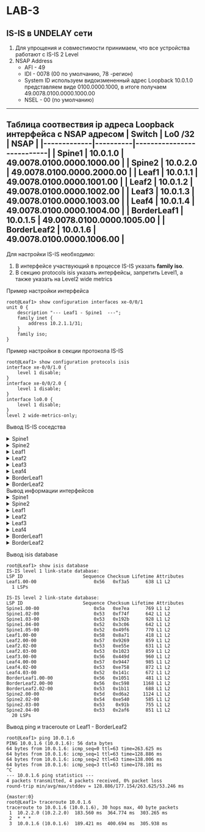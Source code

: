 # LAB-3

## IS-IS в UNDELAY сети

1. Для упрощения и совместимости принимаем, что все устройства работают с IS-IS 2 Level
2. NSAP Address
   - AFI - 49
   - IDI  - 0078  (00 по умолчанию, 78 -регион)
   - System ID используем видоизмененный адрес Loopback 10.0.1.0 представляем виде 0100.0000.1000, в итоге получаем  49.0078.0100.0000.1000.00
   - NSEL - 00 (по умолчанию)


---
Таблица соотвествия ip адреса Loopback интерфейса с NSAP адресом
| Switch      | Lo0 /32  |           NSAP            |
|-------------|----------|---------------------------|
| Spine1      | 10.0.1.0 | 49.0078.0100.0000.1000.00 |
| Spine2      | 10.0.2.0 | 49.0078.0100.0000.2000.00 |
| Leaf1       | 10.0.1.1 | 49.0078.0100.0000.1001.00 |
| Leaf2       | 10.0.1.2 | 49.0078.0100.0000.1002.00 |
| Leaf3       | 10.0.1.3 | 49.0078.0100.0000.1003.00 |
| Leaf4       | 10.0.1.4 | 49.0078.0100.0000.1004.00 |
| BorderLeaf1 | 10.0.1.5 | 49.0078.0100.0000.1005.00 |
| BorderLeaf2 | 10.0.1.6 | 49.0078.0100.0000.1006.00 |
---
Для настройки IS-IS необходимо:
1. В интерфейсе участвующий в процессе IS-IS указать **family iso**. 
2. В секцию protocols isis указать интерфейсы, запретить Level1, а также указать на Level2 wide metrics

Пример настройки интерфейса
```text
root@Leaf1> show configuration interfaces xe-0/0/1  
unit 0 {
    description "--- Leaf1 - Spine1  ---";
    family inet {
        address 10.2.1.1/31;
    }
    family iso;
}
```
Пример настройки в секции протокола IS-IS
```text
root@Leaf1> show configuration protocols isis 
interface xe-0/0/1.0 {
    level 1 disable;
}
interface xe-0/0/2.0 {
    level 1 disable;
}
interface lo0.0 {
    level 1 disable;
}
level 2 wide-metrics-only;
```
Вывод IS-IS соседства
<details>
<summary>Spine1</summary>

```text
root@Spine1> show isis adjacency 
Interface             System         L State        Hold (secs) SNPA
xe-0/0/1.0            Leaf1          2  Up                   24  2:5:86:71:51:7
xe-0/0/2.0            Leaf2          2  Up                    8  2:5:86:71:e6:7
xe-0/0/3.0            Leaf3          2  Up                   22  2:5:86:71:3c:7
xe-0/0/4.0            Leaf4          2  Up                    6  2:5:86:71:e6:7
xe-0/0/5.0            BorderLeaf1    2  Up                   22  2:5:86:71:2e:7
xe-0/0/6.0            BorderLeaf2    2  Up                   25  2:5:86:71:ac:7
```
</details>

<details>
<summary>Spine2</summary>

```text
root@Spine2> show isis adjacency 
Interface             System         L State        Hold (secs) SNPA
xe-0/0/1.0            Leaf1          2  Up                   21  2:5:86:71:51:b
xe-0/0/2.0            Leaf2          2  Up                    7  2:5:86:71:e6:b
xe-0/0/3.0            Leaf3          2  Up                   24  2:5:86:71:3c:b
xe-0/0/4.0            Leaf4          2  Up                    8  2:5:86:71:e6:b
xe-0/0/5.0            BorderLeaf1    2  Up                   23  2:5:86:71:2e:b
xe-0/0/6.0            BorderLeaf2    2  Up                    6  2:5:86:71:ac:b
```
</details>

<details>
<summary>Leaf1</summary>

```text
root@Leaf1> show isis adjacency 
Interface             System         L State        Hold (secs) SNPA
xe-0/0/1.0            Spine1         2  Up                    7  2:5:86:71:d6:7
xe-0/0/2.0            Spine2         2  Up                    8  2:5:86:71:71:7
```
</details>

<details>
<summary>Leaf2</summary>

```text
root@Leaf2> show isis adjacency 
Interface             System         L State        Hold (secs) SNPA
xe-0/0/1.0            Spine1         2  Up                   18  2:5:86:71:d6:b
xe-0/0/2.0            Spine2         2  Up                   22  2:5:86:71:71:b
```
</details>

<details>
<summary>Leaf3</summary>

```text
root@Leaf3> show isis adjacency 
Interface             System         L State        Hold (secs) SNPA
xe-0/0/1.0            Spine1         2  Up                    6  2:5:86:71:d6:f
xe-0/0/2.0            Spine2         2  Up                    7  2:5:86:71:71:f
```
</details>

<details>
<summary>Leaf4</summary>

```text
root@Leaf4> show isis adjacency 
Interface             System         L State        Hold (secs) SNPA
xe-0/0/1.0            Spine1         2  Up                   23  2:5:86:71:d6:13
xe-0/0/2.0            Spine2         2  Up                   22  2:5:86:71:71:13
```
</details>

<details>
<summary>BorderLeaf1</summary>

```text
root@BorderLeaf1> show isis adjacency 
Interface             System         L State        Hold (secs) SNPA
xe-0/0/1.0            Spine1         2  Up                    8  2:5:86:71:d6:17
xe-0/0/2.0            Spine2         2  Up                    7  2:5:86:71:71:17
```
</details>

<details>
<summary>BorderLeaf2</summary>

```text
root@BorderLeaf2> show isis adjacency 
Interface             System         L State        Hold (secs) SNPA
xe-0/0/1.0            Spine1         2  Up                    7  2:5:86:71:d6:1b
xe-0/0/2.0            Spine2         2  Up                   24  2:5:86:71:71:1b
```
</details>
Вывод информации интерфейсов 
<details>
<summary>Spine1</summary>

```text
root@Spine1> show isis interface 
IS-IS interface database:
Interface             L CirID Level 1 DR        Level 2 DR        L1/L2 Metric
lo0.0                 3   0x1 Disabled          Passive                 0/0
xe-0/0/1.0            2   0x2 Disabled          Spine1.02              10/10
xe-0/0/2.0            2   0x1 Disabled          Leaf2.02               10/10
xe-0/0/3.0            2   0x3 Disabled          Spine1.03              10/10
xe-0/0/4.0            2   0x1 Disabled          Leaf4.02               10/10
xe-0/0/5.0            2   0x4 Disabled          Spine1.04              10/10
xe-0/0/6.0            2   0x5 Disabled          Spine1.05              10/10
```
</details>

<details>
<summary>Spine2</summary>

```text
root@Spine2> show isis interface 
IS-IS interface database:
Interface             L CirID Level 1 DR        Level 2 DR        L1/L2 Metric
lo0.0                 3   0x1 Disabled          Passive                 0/0
xe-0/0/1.0            2   0x2 Disabled          Spine2.02              10/10
xe-0/0/2.0            2   0x1 Disabled          Leaf2.03               10/10
xe-0/0/3.0            2   0x3 Disabled          Spine2.03              10/10
xe-0/0/4.0            2   0x1 Disabled          Leaf4.03               10/10
xe-0/0/5.0            2   0x4 Disabled          Spine2.04              10/10
xe-0/0/6.0            2   0x1 Disabled          BorderLeaf2.02         10/10
```
</details>

<details>
<summary>Leaf1</summary>

```text
root@Leaf1> show isis interface 
IS-IS interface database:
Interface             L CirID Level 1 DR        Level 2 DR        L1/L2 Metric
lo0.0                 3   0x1 Disabled          Passive                 0/0
xe-0/0/1.0            2   0x1 Disabled          Spine1.02              10/10
xe-0/0/2.0            2   0x1 Disabled          Spine2.02              10/10
```
</details>

<details>
<summary>Leaf2</summary>

```text
root@Leaf2> show isis interface 
IS-IS interface database:
Interface             L CirID Level 1 DR        Level 2 DR        L1/L2 Metric
lo0.0                 3   0x1 Disabled          Passive                 0/0
xe-0/0/1.0            2   0x2 Disabled          Leaf2.02               10/10
xe-0/0/2.0            2   0x3 Disabled          Leaf2.03               10/10
```
</details>

<details>
<summary>Leaf3</summary>

```text
root@Leaf3> show isis interface 
IS-IS interface database:
Interface             L CirID Level 1 DR        Level 2 DR        L1/L2 Metric
lo0.0                 3   0x1 Disabled          Passive                 0/0
xe-0/0/1.0            2   0x1 Disabled          Spine1.03              10/10
xe-0/0/2.0            2   0x1 Disabled          Spine2.03              10/10
```
</details>

<details>
<summary>Leaf4</summary>

```text
root@Leaf4> show isis interface 
IS-IS interface database:
Interface             L CirID Level 1 DR        Level 2 DR        L1/L2 Metric
lo0.0                 3   0x1 Disabled          Passive                 0/0
xe-0/0/1.0            2   0x2 Disabled          Leaf4.02               10/10
xe-0/0/2.0            2   0x3 Disabled          Leaf4.03               10/10
```
</details>

<details>
<summary>BorderLeaf1</summary>

```text
root@BorderLeaf1> show isis interface 
IS-IS interface database:
Interface             L CirID Level 1 DR        Level 2 DR        L1/L2 Metric
lo0.0                 3   0x1 Disabled          Passive                 0/0
xe-0/0/1.0            2   0x1 Disabled          Spine1.04              10/10
xe-0/0/2.0            2   0x1 Disabled          Spine2.04              10/10
```
</details>

<details>
<summary>BorderLeaf2</summary>

```text
root@BorderLeaf2> show isis interface 
IS-IS interface database:
Interface             L CirID Level 1 DR        Level 2 DR        L1/L2 Metric
lo0.0                 3   0x1 Disabled          Passive                 0/0
xe-0/0/1.0            2   0x1 Disabled          Spine1.05              10/10
xe-0/0/2.0            2   0x2 Disabled          BorderLeaf2.02         10/10
```
</details>

Вывод isis database

```text
root@Leaf1> show isis database 
IS-IS level 1 link-state database:
LSP ID                      Sequence Checksum Lifetime Attributes
Leaf1.00-00                     0x56   0xf3a5      638 L1 L2
  1 LSPs

IS-IS level 2 link-state database:
LSP ID                      Sequence Checksum Lifetime Attributes
Spine1.00-00                    0x5a   0xe7ea      769 L1 L2
Spine1.02-00                    0x53   0xf74f      642 L1 L2
Spine1.03-00                    0x53   0x192b      928 L1 L2
Spine1.04-00                    0x52   0x3c06      642 L1 L2
Spine1.05-00                    0x52   0x49f6      770 L1 L2
Leaf1.00-00                     0x58   0x8a71      418 L1 L2
Leaf2.00-00                     0x57   0x9269      859 L1 L2
Leaf2.02-00                     0x53   0xe55e      631 L1 L2
Leaf2.03-00                     0x53   0x1023      859 L1 L2
Leaf3.00-00                     0x56   0x449d      960 L1 L2
Leaf4.00-00                     0x57   0x9447      985 L1 L2
Leaf4.02-00                     0x53   0xe758      872 L1 L2
Leaf4.03-00                     0x52   0x141c      672 L1 L2
BorderLeaf1.00-00               0x56   0x1051      481 L1 L2
BorderLeaf2.00-00               0x56   0xc598     1168 L1 L2
BorderLeaf2.02-00               0x53   0x1b11      688 L1 L2
Spine2.00-00                    0x5d   0xd6a2     1124 L1 L2
Spine2.02-00                    0x54   0xe540      585 L1 L2
Spine2.03-00                    0x53    0x91b      755 L1 L2
Spine2.04-00                    0x53   0x2af6      851 L1 L2
  20 LSPs
  ```
Вывод ping и traceroute от Leaf1 - BorderLeaf2  
```text
root@Leaf1> ping 10.0.1.6 
PING 10.0.1.6 (10.0.1.6): 56 data bytes
64 bytes from 10.0.1.6: icmp_seq=0 ttl=63 time=263.625 ms
64 bytes from 10.0.1.6: icmp_seq=1 ttl=63 time=128.886 ms
64 bytes from 10.0.1.6: icmp_seq=2 ttl=63 time=138.006 ms
64 bytes from 10.0.1.6: icmp_seq=3 ttl=63 time=178.101 ms
^C
--- 10.0.1.6 ping statistics ---
4 packets transmitted, 4 packets received, 0% packet loss
round-trip min/avg/max/stddev = 128.886/177.154/263.625/53.246 ms

{master:0}
root@Leaf1> traceroute 10.0.1.6 
traceroute to 10.0.1.6 (10.0.1.6), 30 hops max, 40 byte packets
 1  10.2.2.0 (10.2.2.0)  183.560 ms  364.774 ms  303.265 ms
 2  * * *
 3  10.0.1.6 (10.0.1.6)  189.421 ms  400.694 ms  305.938 ms
```